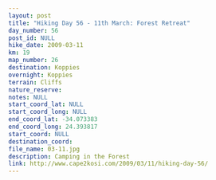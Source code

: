 ```yaml
---
layout: post
title: "Hiking Day 56 - 11th March: Forest Retreat"
day_number: 56
post_id: NULL
hike_date: 2009-03-11
km: 19
map_number: 26
destination: Koppies
overnight: Koppies
terrain: Cliffs
nature_reserve: 
notes: NULL
start_coord_lat: NULL
start_coord_long: NULL
end_coord_lat: -34.073383
end_coord_long: 24.393817
start_coord: NULL
destination_coord: 
file_name: 03-11.jpg
description: Camping in the Forest
link: http://www.cape2kosi.com/2009/03/11/hiking-day-56/
---
```

